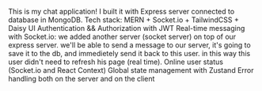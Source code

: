 This is my chat application!
I built it with Express server connected to database in MongoDB.
Tech stack: MERN + Socket.io + TailwindCSS + Daisy UI
Authentication && Authorization with JWT
Real-time messaging with Socket.io: 
we added another server (socket server) on top of our express server. 
we'll be able to send a message to our server, it's going to save it to the db, 
and immedietely send it back to this user. in this way this user didn't need to refresh his page (real time).
Online user status (Socket.io and React Context)
Global state management with Zustand
Error handling both on the server and on the client
